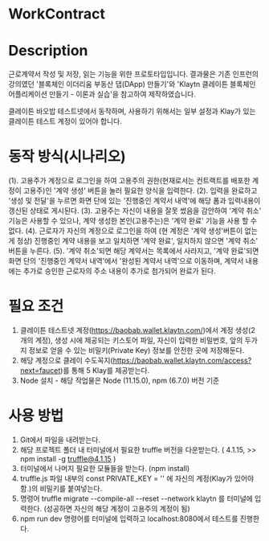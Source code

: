 # WorkContract

# Description

근로계약서 작성 및 저장, 읽는 기능을 위한 프로토타입입니다.
결과물은 기존 인프런의 강의였던 '블록체인 이더리움 부동산 댑(DApp) 만들기'와 
'Klaytn 클레이튼 블록체인 어플리케이션 만들기 - 이론과 실습'을 참고하여 제작하였습니다.

클레이튼 바오밥 테스트넷에서 동작하며, 사용하기 위해서는 일부 설정과 Klay가 있는 클레이튼 테스트 계정이 있어야 합니다.

# 동작 방식(시나리오)

 (1). 고용주가 계정으로 로그인을 하여 고용주의 권한(현재로서는 컨트랙트를 배포한 계정이 고용주)인 '계약 생성' 버튼을 눌러 필요한 양식을 입력한다.
 (2). 입력을 완료하고 '생성 및 전달'을 누르면 화면 단에 있는 '진행중인 계약서 내역'에 해당 폼과 입력내용이 갱신된 상태로 게시된다.
 (3). 고용주는 자신이 내용을 잘못 썼음을 감안하여 '계약 취소' 기능은 사용할 수 있으나, 계약 생성한 본인(고용주는)은 '계약 완료' 기능을 사용 할 수 없다.
 (4). 근로자가 자신의 계정으로 로그인을 하여 (현 계정은 '계약 생성'버튼이 없는게 정상) 진행중인 계약 내용을 보고 일치하면 '계약 완료', 일치하지 않으면 '계약 취소' 버튼을 누른다.
 (5). '계약 취소'되면 해당 계약서는 목록에서 사라지고, '계약 완료'되면 화면 단의 '진행중인 계약서 내역'에서 '완성된 계약서 내역'으로 이동하며, 
      계약서 내용에는 추가로 승인한 근로자의 주소 내용이 추가로 첨가되어 완료가 된다.
      
# 필요 조건

  1. 클레이튼 테스트넷 계정(https://baobab.wallet.klaytn.com/)에서 계정 생성(2개의 계정), 생성 시에 제공되는 키스토어 파일, 자신이 입력한 비밀번호, 
     앞의 두가지 정보로 얻을 수 있는 비밀키(Private Key) 정보를 안전한 곳에 저장해둔다.
  2. 해당 계정으로 클레이 수도꼭지(https://baobab.wallet.klaytn.com/access?next=faucet)를 통해 5 Klay를 제공받는다.
  3. Node 설치 - 해당 작업물은 Node (11.15.0), npm (6.7.0) 버전 기준

# 사용 방법

  1. Git에서 파일을 내려받는다.
  2. 해당 프로젝트 폴더 내 터미널에서 필요한 truffle 버전을 다운받는다. ( 4.1.15, >> npm install -g truffle@4.1.15 )
  3. 터미널에서 나머지 필요한 모듈들을 받는다. (npm install)
  4. truffle.js 파일 내부의 const PRIVATE_KEY = '' 에 자신의 계정(Klay가 있어야 함.)의 비밀키를 붙여넣는다.
  5. 명령어 truffle migrate --compile-all --reset --network klaytn 를 터미널에 입력한다. (성공하면 자신의 해당 계정이 고용주의 계정이 됨)
  6. npm run dev 명령어를 터미널에 입력하고 localhost:8080에서 테스트를 진행한다.
  

